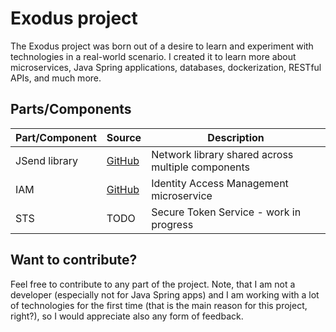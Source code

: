 # Exodus project

The Exodus project was born out of a desire to learn and experiment with technologies in a real-world scenario. I created it to learn more about microservices, Java Spring applications, databases, dockerization, RESTful APIs, and much more.

## Parts/Components

| Part/Component | Source | Description |
| --- | --- | --- |
| JSend library | [GitHub](https://github.com/Maros1077/exodus-jsend-network) | Network library shared across multiple components |
| IAM | [GitHub](https://github.com/Maros1077/exodus-iam) | Identity Access Management microservice |
| STS | TODO | Secure Token Service - work in progress |

## Want to contribute?
Feel free to contribute to any part of the project. Note, that I am not a developer (especially not for Java Spring apps) and I am working with a lot of technologies for the first time (that is the main reason for this project, right?), so I would appreciate also any form of feedback.
